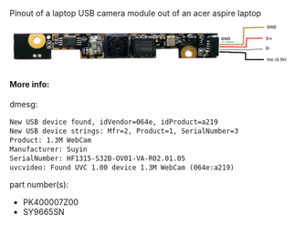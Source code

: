 Pinout of a laptop USB camera module out of an acer aspire laptop
![Pinout image](acer_aspire_web_camera.jpg)

#### More info:

dmesg:
```
New USB device found, idVendor=064e, idProduct=a219
New USB device strings: Mfr=2, Product=1, SerialNumber=3
Product: 1.3M WebCam
Manufacturer: Suyin
SerialNumber: HF1315-S32B-OV01-VA-R02.01.05
uvcvideo: Found UVC 1.00 device 1.3M WebCam (064e:a219)
```

part number(s):
- PK400007Z00
- SY9665SN

